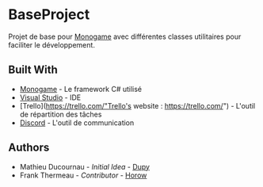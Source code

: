# BaseProject
Projet de base pour [Monogame](http://www.monogame.net/ "Monogame website : http://www.monogame.net/") avec différentes classes utilitaires pour faciliter le développement.

## Built With

- [Monogame](http://www.monogame.net/ "Monogame website : http://www.monogame.net/") - Le framework C# utilisé
- [Visual Studio](https://www.visualstudio.com/fr/ "Visual Studio website : https://www.visualstudio.com/fr/") - IDE
- [Trello](https://trello.com/"Trello's website : https://trello.com/") - L'outil de répartition des tâches
- [Discord](https://discordapp.com/ "Discord website : https://discordapp.com/") - L'outil de communication

## Authors

- Mathieu Ducournau - *Initial Idea* - [Dupy](https://github.com/Thedupy) 
- Frank Thermeau - *Contributor* - [Horow](https://github.com/Fractaos)



